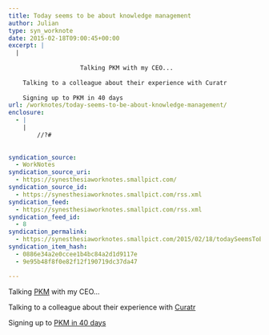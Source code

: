 ```yaml
---
title: Today seems to be about knowledge management
author: Julian
type: syn_worknote
date: 2015-02-18T09:00:45+00:00
excerpt: |
  |
    
    				Talking PKM with my CEO... 
    
    Talking to a colleague about their experience with Curatr
    
    Signing up to PKM in 40 days
url: /worknotes/today-seems-to-be-about-knowledge-management/
enclosure:
  - |
    |
        //?#
        
        
syndication_source:
  - WorkNotes
syndication_source_uri:
  - https://synesthesiaworknotes.smallpict.com/
syndication_source_id:
  - https://synesthesiaworknotes.smallpict.com/rss.xml
syndication_feed:
  - https://synesthesiaworknotes.smallpict.com/rss.xml
syndication_feed_id:
  - 8
syndication_permalink:
  - https://synesthesiaworknotes.smallpict.com/2015/02/18/todaySeemsToBe.html
syndication_item_hash:
  - 0886e34a2e0ccee1b4bc84a2d1d9117e
  - 9e95b48f8f0e82f12f190719dc37da47

---
```

Talking [PKM][1] with my CEO&#8230; 

Talking to a colleague about their experience with [Curatr][2]

Signing up to [PKM in 40 days][3]

 [1]: https://jarche.com/category/pkm/
 [2]: https://www.curatr3.com/
 [3]: https://jarche.com/pkm-in-40-days/
